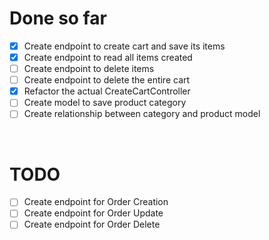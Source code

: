 # Done so far

- [x] Create endpoint to create cart and save its items
- [x] Create endpoint to read all items created
- [ ] Create endpoint to delete items
- [ ] Create endpoint to delete the entire cart
- [x] Refactor the actual CreateCartController
- [ ] Create model to save product category
- [ ] Create relationship between category and product model

<br />

# TODO

- [ ] Create endpoint for Order Creation
- [ ] Create endpoint for Order Update
- [ ] Create endpoint for Order Delete